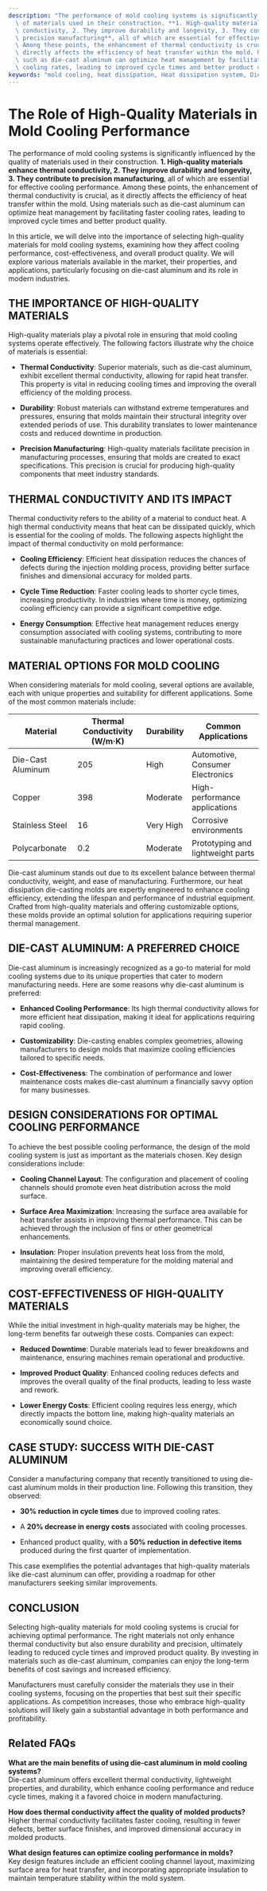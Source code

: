 ```yaml
---
description: "The performance of mold cooling systems is significantly influenced by the quality\
  \ of materials used in their construction. **1. High-quality materials enhance thermal\
  \ conductivity, 2. They improve durability and longevity, 3. They contribute to\
  \ precision manufacturing**, all of which are essential for effective cooling performance.\
  \ Among these points, the enhancement of thermal conductivity is crucial, as it\
  \ directly affects the efficiency of heat transfer within the mold. Using materials\
  \ such as die-cast aluminum can optimize heat management by facilitating faster\
  \ cooling rates, leading to improved cycle times and better product quality. "
keywords: "mold cooling, heat dissipation, Heat dissipation system, Die-cast aluminum"
---
```

# The Role of High-Quality Materials in Mold Cooling Performance

The performance of mold cooling systems is significantly influenced by the quality of materials used in their construction. **1. High-quality materials enhance thermal conductivity, 2. They improve durability and longevity, 3. They contribute to precision manufacturing**, all of which are essential for effective cooling performance. Among these points, the enhancement of thermal conductivity is crucial, as it directly affects the efficiency of heat transfer within the mold. Using materials such as die-cast aluminum can optimize heat management by facilitating faster cooling rates, leading to improved cycle times and better product quality. 

In this article, we will delve into the importance of selecting high-quality materials for mold cooling systems, examining how they affect cooling performance, cost-effectiveness, and overall product quality. We will explore various materials available in the market, their properties, and applications, particularly focusing on die-cast aluminum and its role in modern industries.

## THE IMPORTANCE OF HIGH-QUALITY MATERIALS

High-quality materials play a pivotal role in ensuring that mold cooling systems operate effectively. The following factors illustrate why the choice of materials is essential:

- **Thermal Conductivity**: Superior materials, such as die-cast aluminum, exhibit excellent thermal conductivity, allowing for rapid heat transfer. This property is vital in reducing cooling times and improving the overall efficiency of the molding process.
  
- **Durability**: Robust materials can withstand extreme temperatures and pressures, ensuring that molds maintain their structural integrity over extended periods of use. This durability translates to lower maintenance costs and reduced downtime in production.
  
- **Precision Manufacturing**: High-quality materials facilitate precision in manufacturing processes, ensuring that molds are created to exact specifications. This precision is crucial for producing high-quality components that meet industry standards.

## THERMAL CONDUCTIVITY AND ITS IMPACT

Thermal conductivity refers to the ability of a material to conduct heat. A high thermal conductivity means that heat can be dissipated quickly, which is essential for the cooling of molds. The following aspects highlight the impact of thermal conductivity on mold performance:

- **Cooling Efficiency**: Efficient heat dissipation reduces the chances of defects during the injection molding process, providing better surface finishes and dimensional accuracy for molded parts.
  
- **Cycle Time Reduction**: Faster cooling leads to shorter cycle times, increasing productivity. In industries where time is money, optimizing cooling efficiency can provide a significant competitive edge.
  
- **Energy Consumption**: Effective heat management reduces energy consumption associated with cooling systems, contributing to more sustainable manufacturing practices and lower operational costs.

## MATERIAL OPTIONS FOR MOLD COOLING

When considering materials for mold cooling, several options are available, each with unique properties and suitability for different applications. Some of the most common materials include:

| Material           | Thermal Conductivity (W/m·K) | Durability         | Common Applications               |
|--------------------|------------------------------|--------------------|----------------------------------|
| Die-Cast Aluminum   | 205                          | High                | Automotive, Consumer Electronics  |
| Copper              | 398                          | Moderate            | High-performance applications      |
| Stainless Steel     | 16                           | Very High           | Corrosive environments            |
| Polycarbonate       | 0.2                          | Moderate            | Prototyping and lightweight parts |

Die-cast aluminum stands out due to its excellent balance between thermal conductivity, weight, and ease of manufacturing. Furthermore, our heat dissipation die-casting molds are expertly engineered to enhance cooling efficiency, extending the lifespan and performance of industrial equipment. Crafted from high-quality materials and offering customizable options, these molds provide an optimal solution for applications requiring superior thermal management.

## DIE-CAST ALUMINUM: A PREFERRED CHOICE

Die-cast aluminum is increasingly recognized as a go-to material for mold cooling systems due to its unique properties that cater to modern manufacturing needs. Here are some reasons why die-cast aluminum is preferred:

- **Enhanced Cooling Performance**: Its high thermal conductivity allows for more efficient heat dissipation, making it ideal for applications requiring rapid cooling.
  
- **Customizability**: Die-casting enables complex geometries, allowing manufacturers to design molds that maximize cooling efficiencies tailored to specific needs.
  
- **Cost-Effectiveness**: The combination of performance and lower maintenance costs makes die-cast aluminum a financially savvy option for many businesses.

## DESIGN CONSIDERATIONS FOR OPTIMAL COOLING PERFORMANCE

To achieve the best possible cooling performance, the design of the mold cooling system is just as important as the materials chosen. Key design considerations include:

- **Cooling Channel Layout**: The configuration and placement of cooling channels should promote even heat distribution across the mold surface.
  
- **Surface Area Maximization**: Increasing the surface area available for heat transfer assists in improving thermal performance. This can be achieved through the inclusion of fins or other geometrical enhancements.
  
- **Insulation**: Proper insulation prevents heat loss from the mold, maintaining the desired temperature for the molding material and improving overall efficiency.

## COST-EFFECTIVENESS OF HIGH-QUALITY MATERIALS

While the initial investment in high-quality materials may be higher, the long-term benefits far outweigh these costs. Companies can expect:

- **Reduced Downtime**: Durable materials lead to fewer breakdowns and maintenance, ensuring machines remain operational and productive.
  
- **Improved Product Quality**: Enhanced cooling reduces defects and improves the overall quality of the final products, leading to less waste and rework.
  
- **Lower Energy Costs**: Efficient cooling requires less energy, which directly impacts the bottom line, making high-quality materials an economically sound choice.

## CASE STUDY: SUCCESS WITH DIE-CAST ALUMINUM

Consider a manufacturing company that recently transitioned to using die-cast aluminum molds in their production line. Following this transition, they observed:

- **30% reduction in cycle times** due to improved cooling rates.
  
- A **20% decrease in energy costs** associated with cooling processes.
  
- Enhanced product quality, with a **50% reduction in defective items** produced during the first quarter of implementation.

This case exemplifies the potential advantages that high-quality materials like die-cast aluminum can offer, providing a roadmap for other manufacturers seeking similar improvements.

## CONCLUSION

Selecting high-quality materials for mold cooling systems is crucial for achieving optimal performance. The right materials not only enhance thermal conductivity but also ensure durability and precision, ultimately leading to reduced cycle times and improved product quality. By investing in materials such as die-cast aluminum, companies can enjoy the long-term benefits of cost savings and increased efficiency.

Manufacturers must carefully consider the materials they use in their cooling systems, focusing on the properties that best suit their specific applications. As competition increases, those who embrace high-quality solutions will likely gain a substantial advantage in both performance and profitability.

## Related FAQs

**What are the main benefits of using die-cast aluminum in mold cooling systems?**  
Die-cast aluminum offers excellent thermal conductivity, lightweight properties, and durability, which enhance cooling performance and reduce cycle times, making it a favored choice in modern manufacturing.

**How does thermal conductivity affect the quality of molded products?**  
Higher thermal conductivity facilitates faster cooling, resulting in fewer defects, better surface finishes, and improved dimensional accuracy in molded products.

**What design features can optimize cooling performance in molds?**  
Key design features include an efficient cooling channel layout, maximizing surface area for heat transfer, and incorporating appropriate insulation to maintain temperature stability within the mold system.
